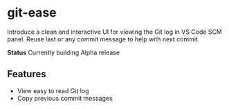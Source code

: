 # git-ease

Introduce a clean and interactive UI for viewing the Git log in VS Code SCM panel. Reuse last or any commit message to help with next commit.

**Status** Currently building Alpha release

## Features

- View easy to read Git log
- Copy previous commit messages 

